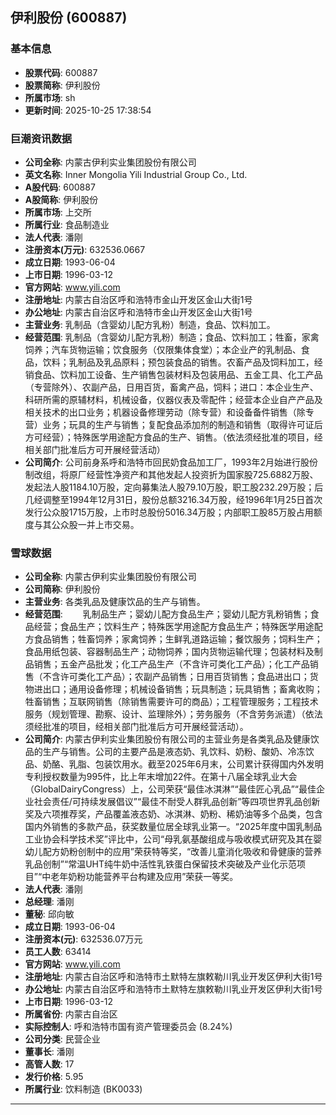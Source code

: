## 伊利股份 (600887)

### 基本信息

- **股票代码**: 600887
- **股票简称**: 伊利股份
- **所属市场**: sh
- **更新时间**: 2025-10-25 17:38:54

### 巨潮资讯数据

- **公司全称**: 内蒙古伊利实业集团股份有限公司
- **英文名称**: Inner Mongolia Yili Industrial Group Co., Ltd.
- **A股代码**: 600887
- **A股简称**: 伊利股份
- **所属市场**: 上交所
- **所属行业**: 食品制造业
- **法人代表**: 潘刚
- **注册资本(万元)**: 632536.0667
- **成立日期**: 1993-06-04
- **上市日期**: 1996-03-12
- **官方网站**: www.yili.com
- **注册地址**: 内蒙古自治区呼和浩特市金山开发区金山大街1号
- **办公地址**: 内蒙古自治区呼和浩特市金山开发区金山大街1号
- **主营业务**: 乳制品（含婴幼儿配方乳粉）制造，食品、饮料加工。
- **经营范围**: 乳制品（含婴幼儿配方乳粉）制造；食品、饮料加工；牲畜，家禽饲养；汽车货物运输；饮食服务（仅限集体食堂）；本企业产的乳制品、食品，饮料；乳制品及乳品原料；预包装食品的销售。农畜产品及饲料加工，经销食品、饮料加工设备、生产销售包装材料及包装用品、五金工具、化工产品（专营除外）、农副产品，日用百货，畜禽产品，饲料；进口：本企业生产、科研所需的原辅材料，机械设备，仪器仪表及零配件；经营本企业自产产品及相关技术的出口业务；机器设备修理劳动（除专营）和设备备件销售（除专营）业务；玩具的生产与销售；复配食品添加剂的制造和销售（取得许可证后方可经营）；特殊医学用途配方食品的生产、销售。（依法须经批准的项目，经相关部门批准后方可开展经营活动）
- **公司简介**: 公司前身系呼和浩特市回民奶食品加工厂，1993年2月始进行股份制改组，将原厂经营性净资产和其他发起人投资折为国家股725.6882万股、发起法人股1184.10万股，定向募集法人股79.10万股，职工股232.29万股；后几经调整至1994年12月31日，股份总额3216.34万股，经1996年1月25日首次发行公众股1715万股，上市时总股份5016.34万股；内部职工股85万股占用额度与其公众股一并上市交易。

### 雪球数据

- **公司全称**: 内蒙古伊利实业集团股份有限公司
- **公司简称**: 伊利股份
- **主营业务**: 各类乳品及健康饮品的生产与销售。
- **经营范围**: 　　乳制品生产；婴幼儿配方食品生产；婴幼儿配方乳粉销售；食品经营；食品生产；饮料生产；特殊医学用途配方食品生产；特殊医学用途配方食品销售；牲畜饲养；家禽饲养；生鲜乳道路运输；餐饮服务；饲料生产；食品用纸包装、容器制品生产；动物饲养；国内货物运输代理；包装材料及制品销售；五金产品批发；化工产品生产（不含许可类化工产品）；化工产品销售（不含许可类化工产品）；农副产品销售；日用百货销售；食品进出口；货物进出口；通用设备修理；机械设备销售；玩具制造；玩具销售；畜禽收购；牲畜销售；互联网销售（除销售需要许可的商品）；工程管理服务；工程技术服务（规划管理、勘察、设计、监理除外）；劳务服务（不含劳务派遣）（依法须经批准的项目，经相关部门批准后方可开展经营活动）。
- **公司简介**: 内蒙古伊利实业集团股份有限公司的主营业务是各类乳品及健康饮品的生产与销售。公司的主要产品是液态奶、乳饮料、奶粉、酸奶、冷冻饮品、奶酪、乳脂、包装饮用水。截至2025年6月末，公司累计获得国内外发明专利授权数量为995件，比上年末增加22件。在第十八届全球乳业大会（GlobalDairyCongress）上，公司荣获“最佳冰淇淋”“最佳匠心乳品”“最佳企业社会责任/可持续发展倡议”“最佳不耐受人群乳品创新”等四项世界乳品创新奖及六项推荐奖，产品覆盖液态奶、冰淇淋、奶粉、稀奶油等多个品类，包含国内外销售的多款产品，获奖数量位居全球乳业第一。“2025年度中国乳制品工业协会科学技术奖”评比中，公司“母乳氨基酸组成与吸收模式研究及其在婴幼儿配方奶粉创制中的应用”荣获特等奖，“改善儿童消化吸收和骨健康的营养乳品创制”“常温UHT纯牛奶中活性乳铁蛋白保留技术突破及产业化示范项目”“中老年奶粉功能营养平台构建及应用”荣获一等奖。
- **法人代表**: 潘刚
- **总经理**: 潘刚
- **董秘**: 邱向敏
- **成立日期**: 1993-06-04
- **注册资本(元)**: 632536.07万元
- **员工人数**: 63414
- **官方网站**: www.yili.com
- **注册地址**: 内蒙古自治区呼和浩特市土默特左旗敕勒川乳业开发区伊利大街1号
- **办公地址**: 内蒙古自治区呼和浩特市土默特左旗敕勒川乳业开发区伊利大街1号
- **上市日期**: 1996-03-12
- **所属省份**: 内蒙古自治区
- **实际控制人**: 呼和浩特市国有资产管理委员会 (8.24%)
- **公司分类**: 民营企业
- **董事长**: 潘刚
- **高管人数**: 17
- **发行价格**: 5.95
- **所属行业**: 饮料制造 (BK0033)

---